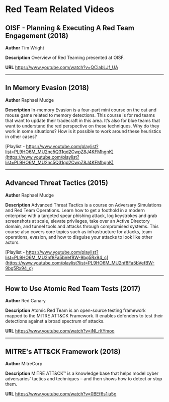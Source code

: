 # Red Team Related Videos

## OISF - Planning & Executing A Red Team Engagement (2018)
**Author** Tim Wright

**Description** Overview of Red Teaming presented at OISF.

**URL** https://www.youtube.com/watch?v=QCiabLJf_UA

[](https://www.youtube.com/watch?v=QCiabLJf_UA)

--------------------
## In Memory Evasion (2018)

**Author** Raphael Mudge 

**Description** In-memory Evasion is a four-part mini course on the cat and mouse game related to memory detections. This course is for red teams that want to update their tradecraft in this area. It’s also for blue teams that want to understand the red perspective on these techniques. Why do they work in some situations? How is it possible to work around these heuristics in other cases?

[Playlist - https://www.youtube.com/playlist?list=PL9HO6M_MU2nc5Q31qd2CwpZ8J4KFMhgnK](https://www.youtube.com/playlist?list=PL9HO6M_MU2nc5Q31qd2CwpZ8J4KFMhgnK)

--------------------
## Advanced Threat Tactics (2015)

**Author** Raphael Mudge 

**Description** Advanced Threat Tactics is a course on Adversary Simulations and Red Team Operations. Learn how to get a foothold in a modern enterprise with a targeted spear phishing attack, log keystrokes and grab screenshots at scale, elevate privileges, take over an Active Directory domain, and tunnel tools and attacks through compromised systems. This course also covers core topics such as infrastructure for attacks, team operations, evasion, and how to disguise your attacks to look like other actors. 
 
[Playlist - https://www.youtube.com/playlist?list=PL9HO6M_MU2nf8Fa5bVefBW-9bg5Rx94_c](https://www.youtube.com/playlist?list=PL9HO6M_MU2nf8Fa5bVefBW-9bg5Rx94_c)

--------------------
## How to Use Atomic Red Team Tests (2017)

**Author** Red Canary

**Description** Atomic Red Team is an open-source testing framework mapped to the MITRE ATT&CK Framework. It enables defenders to test their detections against a broad spectrum of attacks. 

**URL** https://www.youtube.com/watch?v=iNl_rltYmoo

[](https://www.youtube.com/watch?v=iNl_rltYmoo)

--------------------
## MITRE's ATT&CK Framework (2018)

**Author** MitreCorp

**Description** MITRE ATT&CK™ is a knowledge base that helps model cyber adversaries' tactics and techniques – and then shows how to detect or stop them.

**URL** https://www.youtube.com/watch?v=0BEf6s1iu5g

[](https://www.youtube.com/watch?v=0BEf6s1iu5g)



